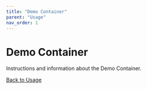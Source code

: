 ```yaml
---
title: "Demo Container"
parent: "Usage"
nav_order: 1
---
```


# Demo Container

Instructions and information about the Demo Container.

[Back to Usage](../usage.md)
